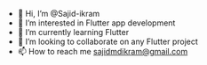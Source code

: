 - 👋 Hi, I’m @Sajid-ikram
- 👀 I’m interested in Flutter app development
- 🌱 I’m currently learning Flutter
- 💞️ I’m looking to collaborate on any Flutter project
- 📫 How to reach me sajidmdikram@gmail.com

